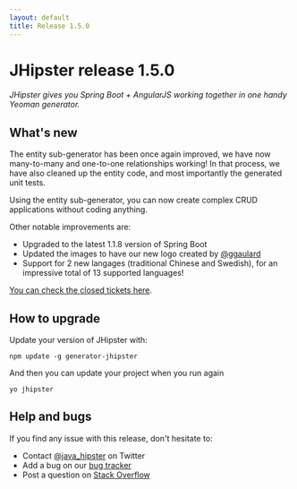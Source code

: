 ```yaml
---
layout: default
title: Release 1.5.0
---
```


JHipster release 1.5.0
==================

*JHipster gives you Spring Boot + AngularJS working together in one handy Yeoman generator.*

What's new
----------

The entity sub-generator has been once again improved, we have now many-to-many and one-to-one relationships working! In that process, we have also cleaned up the entity code, and most importantly the generated unit tests.

Using the entity sub-generator, you can now create complex CRUD applications without coding anything.

Other notable improvements are:

- Upgraded to the latest 1.1.8 version of Spring Boot
- Updated the images to have our new logo created by [@ggaulard](https://twitter.com/ggaulard)
- Support for 2 new langages (traditional Chinese and Swedish), for an impressive total of 13 supported languages!

<!--googleoff: index-->
[You can check the closed tickets here](https://github.com/jhipster/generator-jhipster/issues?q=milestone%3A1.5.0+is%3Aclosed).

How to upgrade
------------

Update your version of JHipster with:

```
npm update -g generator-jhipster
```

And then you can update your project when you run again

```
yo jhipster
```

Help and bugs
--------------

If you find any issue with this release, don't hesitate to:

- Contact [@java_hipster](https://twitter.com/java_hipster) on Twitter
- Add a bug on our [bug tracker](https://github.com/jhipster/generator-jhipster/issues?state=open)
- Post a question on [Stack Overflow](http://stackoverflow.com/tags/jhipster/info)
